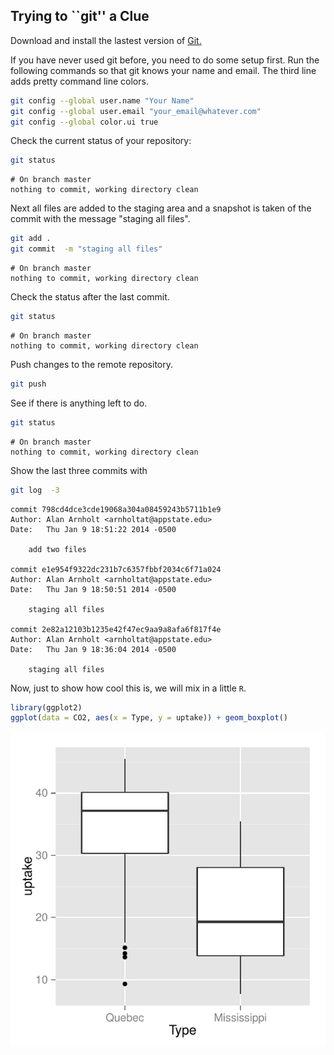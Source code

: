 ## Trying to ``git'' a Clue


Download and install the lastest version of [Git.](http://git-scm.com/downloads)




If you have never used git before, you need to do some setup first.  Run the following commands so that git knows your name and email.  The third line adds pretty command line colors. 


```bash
git config --global user.name "Your Name"
git config --global user.email "your_email@whatever.com"
git config --global color.ui true
```


Check the current status of your repository:

```bash
git status
```

```
# On branch master
nothing to commit, working directory clean
```


Next all files are added to the staging area and a snapshot is taken of the commit with the message "staging all files".

```bash
git add .
git commit  -m "staging all files"
```

```
# On branch master
nothing to commit, working directory clean
```


Check the status after the last commit.

```bash
git status
```

```
# On branch master
nothing to commit, working directory clean
```

Push changes to the remote repository. 

```bash
git push
```

See if there is anything left to do.

```bash
git status
```

```
# On branch master
nothing to commit, working directory clean
```

Show the last three commits with

```bash
git log  -3
```

```
commit 798cd4dce3cde19068a304a08459243b5711b1e9
Author: Alan Arnholt <arnholtat@appstate.edu>
Date:   Thu Jan 9 18:51:22 2014 -0500

    add two files

commit e1e954f9322dc231b7c6357fbbf2034c6f71a024
Author: Alan Arnholt <arnholtat@appstate.edu>
Date:   Thu Jan 9 18:50:51 2014 -0500

    staging all files

commit 2e82a12103b1235e42f47ec9aa9a8afa6f817f4e
Author: Alan Arnholt <arnholtat@appstate.edu>
Date:   Thu Jan 9 18:36:04 2014 -0500

    staging all files
```


Now, just to show how cool this is, we will mix in a little `R`.


```r
library(ggplot2)
ggplot(data = CO2, aes(x = Type, y = uptake)) + geom_boxplot()
```

<img src="figure/unnamed-chunk-1.pdf" title="plot of chunk unnamed-chunk-1" alt="plot of chunk unnamed-chunk-1" style="display: block; margin: auto;" />

